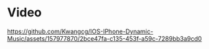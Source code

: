 # Video
https://github.com/Kwangcg/IOS-IPhone-Dynamic-Music/assets/157977870/2bce47fa-c135-453f-a59c-7289bb3a9cd0


